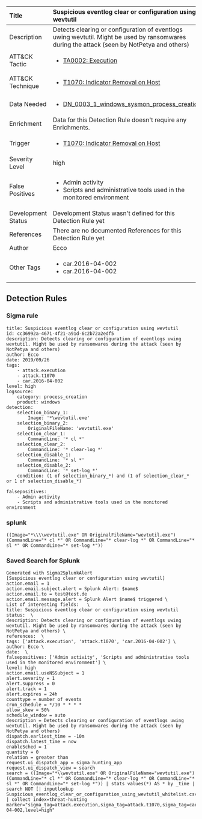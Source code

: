 | Title                | Suspicious eventlog clear or configuration using wevtutil                                                                                                                                                 |
|:---------------------|:------------------------------------------------------------------------------------------------------------------------------------------------------------|
| Description          | Detects clearing or configuration of eventlogs uwing wevtutil. Might be used by ransomwares during the attack (seen by NotPetya and others)                                                                                                                                           |
| ATT&amp;CK Tactic    |  <ul><li>[TA0002: Execution](https://attack.mitre.org/tactics/TA0002)</li></ul>  |
| ATT&amp;CK Technique | <ul><li>[T1070: Indicator Removal on Host](https://attack.mitre.org/techniques/T1070)</li></ul>  |
| Data Needed          | <ul><li>[DN_0003_1_windows_sysmon_process_creation](../Data_Needed/DN_0003_1_windows_sysmon_process_creation.md)</li></ul>  |
| Enrichment           |  Data for this Detection Rule doesn't require any Enrichments.  |
| Trigger              | <ul><li>[T1070: Indicator Removal on Host](../Triggers/T1070.md)</li></ul>  |
| Severity Level       | high |
| False Positives      | <ul><li>Admin activity</li><li>Scripts and administrative tools used in the monitored environment</li></ul>  |
| Development Status   |  Development Status wasn't defined for this Detection Rule yet  |
| References           |  There are no documented References for this Detection Rule yet  |
| Author               | Ecco |
| Other Tags           | <ul><li>car.2016-04-002</li><li>car.2016-04-002</li></ul> | 

## Detection Rules

### Sigma rule

```
title: Suspicious eventlog clear or configuration using wevtutil
id: cc36992a-4671-4f21-a91d-6c2b72a2edf5
description: Detects clearing or configuration of eventlogs uwing wevtutil. Might be used by ransomwares during the attack (seen by NotPetya and others)
author: Ecco
date: 2019/09/26
tags:
    - attack.execution
    - attack.t1070
    - car.2016-04-002
level: high
logsource:
    category: process_creation
    product: windows
detection:
    selection_binary_1:
        Image: '*\wevtutil.exe'
    selection_binary_2:
        OriginalFileName: 'wevtutil.exe'
    selection_clear_1:
        CommandLine: '* cl *'
    selection_clear_2:
        CommandLine: '* clear-log *'
    selection_disable_1:
        CommandLine: '* sl *'
    selection_disable_2:
        CommandLine: '* set-log *'
    condition: (1 of selection_binary_*) and (1 of selection_clear_* or 1 of selection_disable_*)
    
falsepositives:
    - Admin activity
    - Scripts and administrative tools used in the monitored environment

```





### splunk
    
```
((Image="*\\\\wevtutil.exe" OR OriginalFileName="wevtutil.exe") (CommandLine="* cl *" OR CommandLine="* clear-log *" OR CommandLine="* sl *" OR CommandLine="* set-log *"))
```






### Saved Search for Splunk

```
Generated with Sigma2SplunkAlert
[Suspicious eventlog clear or configuration using wevtutil]
action.email = 1
action.email.subject.alert = Splunk Alert: $name$
action.email.to = test@test.de
action.email.message.alert = Splunk Alert $name$ triggered \
List of interesting fields:   \
title: Suspicious eventlog clear or configuration using wevtutil status:  \
description: Detects clearing or configuration of eventlogs uwing wevtutil. Might be used by ransomwares during the attack (seen by NotPetya and others) \
references:  \
tags: ['attack.execution', 'attack.t1070', 'car.2016-04-002'] \
author: Ecco \
date:  \
falsepositives: ['Admin activity', 'Scripts and administrative tools used in the monitored environment'] \
level: high
action.email.useNSSubject = 1
alert.severity = 1
alert.suppress = 0
alert.track = 1
alert.expires = 24h
counttype = number of events
cron_schedule = */10 * * * *
allow_skew = 50%
schedule_window = auto
description = Detects clearing or configuration of eventlogs uwing wevtutil. Might be used by ransomwares during the attack (seen by NotPetya and others)
dispatch.earliest_time = -10m
dispatch.latest_time = now
enableSched = 1
quantity = 0
relation = greater than
request.ui_dispatch_app = sigma_hunting_app
request.ui_dispatch_view = search
search = ((Image="*\\wevtutil.exe" OR OriginalFileName="wevtutil.exe") (CommandLine="* cl *" OR CommandLine="* clear-log *" OR CommandLine="* sl *" OR CommandLine="* set-log *")) | stats values(*) AS * by _time | search NOT [| inputlookup Suspicious_eventlog_clear_or_configuration_using_wevtutil_whitelist.csv] | collect index=threat-hunting marker="sigma_tag=attack.execution,sigma_tag=attack.t1070,sigma_tag=car.2016-04-002,level=high"
```
